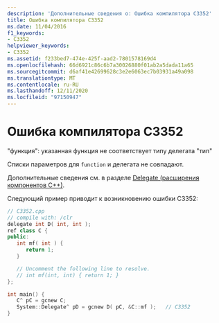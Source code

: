 ```yaml
---
description: 'Дополнительные сведения о: Ошибка компилятора C3352'
title: Ошибка компилятора C3352
ms.date: 11/04/2016
f1_keywords:
- C3352
helpviewer_keywords:
- C3352
ms.assetid: f233bed7-474e-425f-aad2-7801578169d4
ms.openlocfilehash: 66d6921c86c6b7a30026880f01ab2a5dada11a65
ms.sourcegitcommit: d6af41e42699628c3e2e6063ec7b03931a49a098
ms.translationtype: MT
ms.contentlocale: ru-RU
ms.lasthandoff: 12/11/2020
ms.locfileid: "97150947"
---
```

# <a name="compiler-error-c3352"></a>Ошибка компилятора C3352

"функция": указанная функция не соответствует типу делегата "тип"

Списки параметров для `function` и делегата не совпадают.

Дополнительные сведения см. в разделе [Delegate (расширения компонентов C++)](../../extensions/delegate-cpp-component-extensions.md).

Следующий пример приводит к возникновению ошибки C3352:

```cpp
// C3352.cpp
// compile with: /clr
delegate int D( int, int );
ref class C {
public:
   int mf( int ) {
      return 1;
   }

   // Uncomment the following line to resolve.
   // int mf(int, int) { return 1; }
};

int main() {
   C^ pC = gcnew C;
   System::Delegate^ pD = gcnew D( pC, &C::mf );   // C3352
}
```
